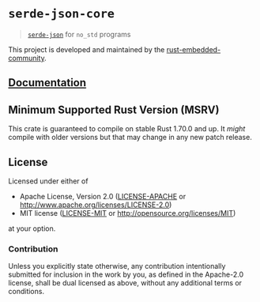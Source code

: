 # `serde-json-core`

> [`serde-json`] for `no_std` programs

[`serde-json`]: https://crates.io/crates/serde_json

This project is developed and maintained by the [rust-embedded-community].

[rust-embedded-community]: https://github.com/rust-embedded-community/meta

## [Documentation](https://docs.rs/serde-json-core)

## Minimum Supported Rust Version (MSRV)

This crate is guaranteed to compile on stable Rust 1.70.0 and up. It *might*
compile with older versions but that may change in any new patch release.

## License

Licensed under either of

- Apache License, Version 2.0 ([LICENSE-APACHE](LICENSE-APACHE) or
  http://www.apache.org/licenses/LICENSE-2.0)
- MIT license ([LICENSE-MIT](LICENSE-MIT) or http://opensource.org/licenses/MIT)

at your option.

### Contribution

Unless you explicitly state otherwise, any contribution intentionally submitted
for inclusion in the work by you, as defined in the Apache-2.0 license, shall be
dual licensed as above, without any additional terms or conditions.
